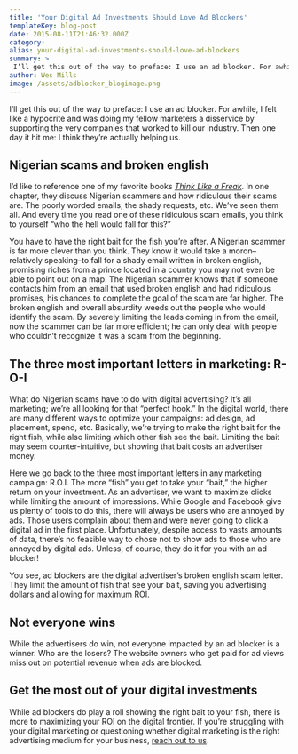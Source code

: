 ```yaml
---
title: 'Your Digital Ad Investments Should Love Ad Blockers'
templateKey: blog-post
date: 2015-08-11T21:46:32.000Z
category: 
alias: your-digital-ad-investments-should-love-ad-blockers
summary: > 
 I’ll get this out of the way to preface: I use an ad blocker. For awhile, I felt like a hypocrite and was doing my fellow marketers a disservice by supporting the very companies that worked to kill our industry. Then one day it hit me: I think they’re actually helping us.    	Nigerian scams and broken english I’d like to reference one of my favorite books Think Like a Freak. In one chapter, they discuss Nigerian scammers and how ridiculous their scams are. The poorly worded emails, the shady requests, etc. We’ve seen them all. And every time you read one of these ridiculous scam emails, you think to yourself "who the hell would fall for this?"
author: Wes Mills
image: /assets/adblocker_blogimage.png
---
```


I’ll get this out of the way to preface: I use an ad blocker. For awhile, I felt like a hypocrite and was doing my fellow marketers a disservice by supporting the very companies that worked to kill our industry. Then one day it hit me: I think they’re actually helping us.

Nigerian scams and broken english
---------------------------------

I’d like to reference one of my favorite books [_Think Like a Freak_](http://www.amazon.com/Think-Like-Freak-Authors-Freakonomics/dp/0062218336). In one chapter, they discuss Nigerian scammers and how ridiculous their scams are. The poorly worded emails, the shady requests, etc. We’ve seen them all. And every time you read one of these ridiculous scam emails, you think to yourself “who the hell would fall for this?”

You have to have the right bait for the fish you’re after. A Nigerian scammer is far more clever than you think. They know it would take a moron–relatively speaking–to fall for a shady email written in broken english, promising riches from a prince located in a country you may not even be able to point out on a map. The Nigerian scammer knows that if someone contacts him from an email that used broken english and had ridiculous promises, his chances to complete the goal of the scam are far higher. The broken english and overall absurdity weeds out the people who would identify the scam. By severely limiting the leads coming in from the email, now the scammer can be far more efficient; he can only deal with people who couldn’t recognize it was a scam from the beginning.

The three most important letters in marketing: R-O-I
----------------------------------------------------

What do Nigerian scams have to do with digital advertising? It’s all marketing; we’re all looking for that “perfect hook.” In the digital world, there are many different ways to optimize your campaigns: ad design, ad placement, spend, etc. Basically, we’re trying to make the right bait for the right fish, while also limiting which other fish see the bait. Limiting the bait may seem counter-intuitive, but showing that bait costs an advertiser money.

Here we go back to the three most important letters in any marketing campaign: R.O.I. The more “fish” you get to take your “bait,” the higher return on your investment. As an advertiser, we want to maximize clicks while limiting the amount of impressions. While Google and Facebook give us plenty of tools to do this, there will always be users who are annoyed by ads. Those users complain about them and were never going to click a digital ad in the first place. Unfortunately, despite access to vasts amounts of data, there’s no feasible way to chose not to show ads to those who are annoyed by digital ads. Unless, of course, they do it for you with an ad blocker!

You see, ad blockers are the digital advertiser’s broken english scam letter. They limit the amount of fish that see your bait, saving you advertising dollars and allowing for maximum ROI.

Not everyone wins
-----------------

While the advertisers do win, not everyone impacted by an ad blocker is a winner. Who are the losers? The website owners who get paid for ad views miss out on potential revenue when ads are blocked.

Get the most out of your digital investments
--------------------------------------------

While ad blockers do play a roll showing the right bait to your fish, there is more to maximizing your ROI on the digital frontier. If you’re struggling with your digital marketing or questioning whether digital marketing is the right advertising medium for your business, [reach out to us](/contact).